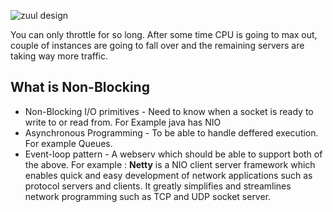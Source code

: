![zuul design](https://user-images.githubusercontent.com/6800366/38312769-36ac2752-3840-11e8-8c29-7f3f8f7b5162.PNG)

You can only throttle for so  long. After some time CPU is going to max out, couple of instances are going to fall over and the remaining servers are taking way more traffic.

## What is Non-Blocking
* Non-Blocking I/O primitives - Need to know when a socket is ready to write to or read from. For Example java has NIO
* Asynchronous Programming - To be able to handle deffered execution. For example Queues.
* Event-loop pattern - A webserv which should be able to support both of the above. For example : **Netty** is a NIO client server framework which enables quick and easy development of network applications such as protocol servers and clients. It greatly simplifies and streamlines network programming such as TCP and UDP socket server.

